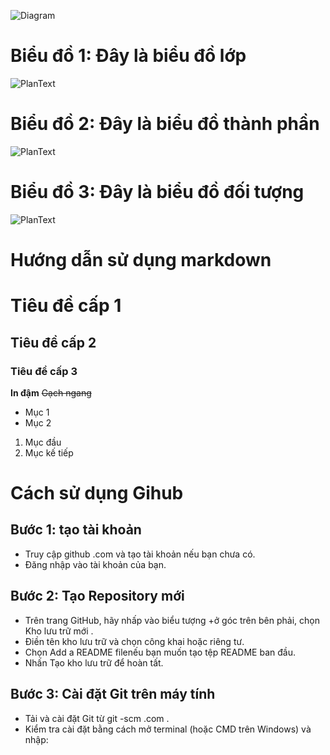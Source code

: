 ![Diagram](http://www.plantuml.com/plantuml/png/encoded-diagram-text)
# Biểu đồ 1: Đây là biểu đồ lớp
![PlanText](https://www.planttext.com/api/plantuml/png/X94zJWCn48NxESLeAq1oGHkb24eA8b4X96fhTvGTnPvPURn4278o2ewKAyJBxeAG-Edyv6_UU_QStjvNbdtAVGm0jcV1f4O0cNCWlAVWCwjOovsXmtNmPhXXlqi-0a0zwWE5mBB35q34hMHyP6dqO8DyKcxmJklzGqiRrNHn2STvyAOhoP4aJ_fM-v8zdjSQOo-p6Wtdl683y9cwV7NbJjoNtQAKQ2bnzbBJ3-3a_H_sKUSNgBgkyChrdSCgUdckfeQBmRjJu-7N_g279tndOKNIb2sS0G00__y30000)
# Biểu đồ 2: Đây là biểu đồ thành phần
![PlanText](https://www.planttext.com/api/plantuml/png/P951JiCm44NtSufHLcpS8w0M2bMaLWegNRLP67j8hIPsv7740kLaB3WILs2Iq2oADxR-6_tvN_xv-bvoqZ5rJGt05-Sn1YQ0v59DM6XpqHKnAdmCJHiy-OHhfwke6u1sefWzno3waxSPVWBACVFmSHDrUtO63qpnv7EVABvhGoLgniqXXnx0rA6pE29FIInwGF31YlFEMIivNXt5g_VneMFdYHcteNAcdCIrJXfNneW-MgzNY2DnrusOxtGw3souRrYMvuaQpWOylg1702kcRve55u5J5Md_iZtvESW-XKWMYnWCbqCHwOFAXW-lxkSwCFUQoDsq_hO5ggvL4vBeIlsb-3yc1XEIiSNYDWGioLlvory0003__mC0)
# Biểu đồ 3: Đây là biểu đồ đối tượng
![PlanText](https://www.planttext.com/api/plantuml/png/Z5BBJiCm4BpxArPxJYMWSGASMWd12Iuv8TI3IrTj8V5QZYcAgduP1pw9Ny0sZoJ80dpnOyOpksE_lRpEMgUiUsXP2x4N06Y8JKq8vt3djs7iFsSFQjL42A-LVSGCUaIj8p0z7XxURrqNwJVq3BSShlIWsR0cx6t6Lf7YEXCOk65lcuqn_TGioGRqj2WdSdfqXWF28VjRjU7bjlv5jyWBa59ESbcK8-tlzKByS4j5DM-wL58dUJAf2z8xRp_CYLmRdmEmCkoy5buHMw_YLvUMLlYlCYf7EqeLKifa8PNICDThglchzu--5-8Wn8pqAloPTm000F__0m00)

# Hướng dẫn sử dụng markdown 
# Tiêu đề cấp 1
## Tiêu đề cấp 2
### Tiêu đề cấp 3
**In đậm**
~~Gạch ngang~~
- Mục 1
- Mục 2
1. Mục đầu
2. Mục kế tiếp

# Cách sử dụng Gihub
## Bước 1: tạo tài khoản
- Truy cập github .com và tạo tài khoản nếu bạn chưa có.
- Đăng nhập vào tài khoản của bạn.
## Bước 2: Tạo Repository mới
- Trên trang GitHub, hãy nhấp vào biểu tượng +ở góc trên bên phải, chọn Kho lưu trữ mới .
- Điền tên kho lưu trữ và chọn công khai hoặc riêng tư.
- Chọn Add a README filenếu bạn muốn tạo tệp README ban đầu.
- Nhấn Tạo kho lưu trữ để hoàn tất.
## Bước 3: Cài đặt Git trên máy tính
- Tải và cài đặt Git từ git -scm .com .
- Kiểm tra cài đặt bằng cách mở terminal (hoặc CMD trên Windows) và nhập:
